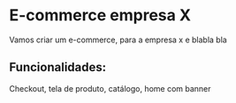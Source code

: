 # E-commerce empresa X

Vamos criar um e-commerce, para a empresa x e blabla bla

## Funcionalidades:

Checkout, tela de produto, catálogo, home com banner
